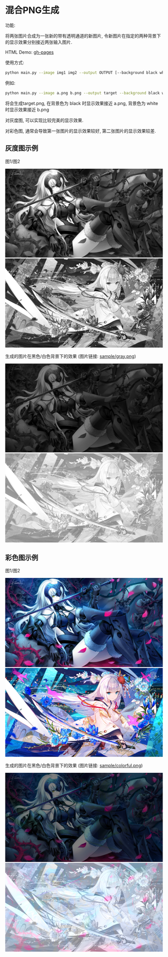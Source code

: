 # 混合PNG生成

功能:

将两张图片合成为一张新的带有透明通道的新图片, 令新图片在指定的两种背景下的显示效果分别接近两张输入图片.

HTML Demo: [gh-pages](https://autumnsun1996.github.io/MixedPNG/)

使用方式:
```bash
python main.py --image img1 img2 --output OUTPUT [--background black white] [--verbose] [--gray] [--reverse] [--adjust-ratio ADJUST_RATIO]
```

例如:
```bash
python main.py --image a.png b.png --output target --background black white
```
将会生成target.png, 在背景色为 black 时显示效果接近 a.png, 背景色为 white 时显示效果接近 b.png

对灰度图, 可以实现比较完美的显示效果.

对彩色图, 通常会导致第一张图片的显示效果较好, 第二张图片的显示效果较差.


## 灰度图示例

图1/图2

![](sample/gray-step/0-src-1.png)
![](sample/gray-step/0-src-2.png)


生成的图片在黑色/白色背景下的效果
(图片链接: [sample/gray.png](sample/gray.png))

![](sample/gray-step/6-result-bg1.png)
![](sample/gray-step/6-result-bg2.png)


## 彩色图示例

图1/图2

![](sample/colorful-step/0-src-1.png)
![](sample/colorful-step/0-src-2.png)



生成的图片在黑色/白色背景下的效果
(图片链接: [sample/colorful.png](sample/colorful.png))


![](sample/colorful-step/6-result-bg1.png)
![](sample/colorful-step/6-result-bg2.png)

